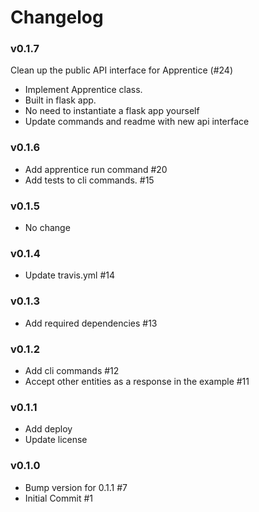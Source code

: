 # Changelog

### v0.1.7

Clean up the public API interface for Apprentice (#24)
- Implement Apprentice class.
- Built in flask app.
- No need to instantiate a flask app yourself
- Update commands and readme with new api interface

### v0.1.6
- Add apprentice run command #20
- Add tests to cli commands. #15

### v0.1.5
- No change

### v0.1.4
- Update travis.yml #14

### v0.1.3
- Add required dependencies #13

### v0.1.2
- Add cli commands #12
- Accept other entities as a response in the example #11

### v0.1.1
- Add deploy 
- Update license

### v0.1.0
- Bump version for 0.1.1 #7
- Initial Commit #1

